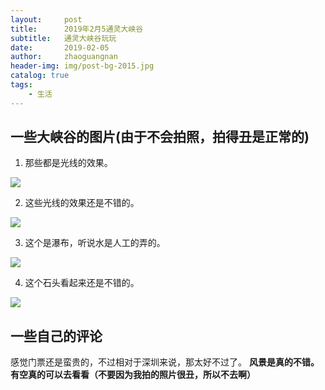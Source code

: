 ```yaml
---
layout:     post
title:      2019年2月5通灵大峡谷
subtitle:   通灵大峡谷玩玩
date:       2019-02-05
author:     zhaoguangnan
header-img: img/post-bg-2015.jpg
catalog: true
tags:
    - 生活
---
```


## 一些大峡谷的图片(由于不会拍照，拍得丑是正常的)

1. 那些都是光线的效果。

![](https://img-blog.csdnimg.cn/20200104151616827.jpg?x-oss-process=image/watermark,type_ZmFuZ3poZW5naGVpdGk,shadow_10,text_aHR0cHM6Ly9ibG9nLmNzZG4ubmV0L3poYW9ndWFuZ25hMTE=,size_16,color_FFFFFF,t_70)

2. 这些光线的效果还是不错的。

![](https://img-blog.csdnimg.cn/2020010415164546.jpg?x-oss-process=image/watermark,type_ZmFuZ3poZW5naGVpdGk,shadow_10,text_aHR0cHM6Ly9ibG9nLmNzZG4ubmV0L3poYW9ndWFuZ25hMTE=,size_16,color_FFFFFF,t_70)



3. 这个是瀑布，听说水是人工的弄的。

![](https://img-blog.csdnimg.cn/20200104151710532.jpg?x-oss-process=image/watermark,type_ZmFuZ3poZW5naGVpdGk,shadow_10,text_aHR0cHM6Ly9ibG9nLmNzZG4ubmV0L3poYW9ndWFuZ25hMTE=,size_16,color_FFFFFF,t_70)

4. 这个石头看起来还是不错的。

![](https://img-blog.csdnimg.cn/20200104151724794.jpg?x-oss-process=image/watermark,type_ZmFuZ3poZW5naGVpdGk,shadow_10,text_aHR0cHM6Ly9ibG9nLmNzZG4ubmV0L3poYW9ndWFuZ25hMTE=,size_16,color_FFFFFF,t_70)
## 一些自己的评论
感觉门票还是蛮贵的，不过相对于深圳来说，那太好不过了。
**风景是真的不错。有空真的可以去看看（不要因为我拍的照片很丑，所以不去啊）**